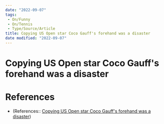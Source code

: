 ```yaml
---
date: "2022-09-07"
tags:
 - On/Funny
 - On/Tennis
 - Type/Source/Article
title: Copying US Open star Coco Gauff's forehand was a disaster
date modified: "2022-09-07"
---
```


# Copying US Open star Coco Gauff's forehand was a disaster

# References
- (References:: [Copying US Open star Coco Gauff's forehand was a disaster](https://www.sfgate.com/sports/article/play-tennis-like-coco-gauff-17412694.php))
